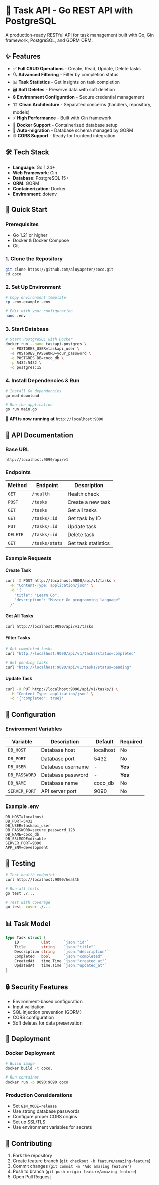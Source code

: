 # 🚀 Task API - Go REST API with PostgreSQL

A production-ready RESTful API for task management built with Go, Gin framework, PostgreSQL, and GORM ORM.

## ✨ Features

- ✅ **Full CRUD Operations** - Create, Read, Update, Delete tasks
- 🔍 **Advanced Filtering** - Filter by completion status
- 📊 **Task Statistics** - Get insights on task completion
- 🗃️ **Soft Deletes** - Preserve data with soft deletion
- 🔒 **Environment Configuration** - Secure credential management
- 🏗️ **Clean Architecture** - Separated concerns (handlers, repository, models)
- ⚡ **High Performance** - Built with Gin framework
- 🐳 **Docker Support** - Containerized database setup
- 📝 **Auto-migration** - Database schema managed by GORM
- 🌐 **CORS Support** - Ready for frontend integration

## 🛠️ Tech Stack

- **Language**: Go 1.24+
- **Web Framework**: Gin
- **Database**: PostgreSQL 15+
- **ORM**: GORM
- **Containerization**: Docker
- **Environment**: dotenv

## 🚀 Quick Start

### Prerequisites

- Go 1.21 or higher
- Docker & Docker Compose
- Git

### 1. Clone the Repository

```bash
git clone https://github.com/aluyapeter/coco.git
cd coco
```

### 2. Set Up Environment

```bash
# Copy environment template
cp .env.example .env

# Edit with your configuration
nano .env
```

### 3. Start Database

```bash
# Start PostgreSQL with Docker
docker run --name taskapi-postgres \
  -e POSTGRES_USER=taskapi_user \
  -e POSTGRES_PASSWORD=your_password \
  -e POSTGRES_DB=coco_db \
  -p 5432:5432 \
  -d postgres:15
```

### 4. Install Dependencies & Run

```bash
# Install Go dependencies
go mod download

# Run the application
go run main.go
```

🎉 **API is now running at** `http://localhost:9090`

## 📖 API Documentation

### Base URL

```
http://localhost:9090/api/v1
```

### Endpoints

| Method   | Endpoint       | Description         |
| -------- | -------------- | ------------------- |
| `GET`    | `/health`      | Health check        |
| `POST`   | `/tasks`       | Create a new task   |
| `GET`    | `/tasks`       | Get all tasks       |
| `GET`    | `/tasks/:id`   | Get task by ID      |
| `PUT`    | `/tasks/:id`   | Update task         |
| `DELETE` | `/tasks/:id`   | Delete task         |
| `GET`    | `/tasks/stats` | Get task statistics |

### Example Requests

#### Create Task

```bash
curl -X POST http://localhost:9000/api/v1/tasks \
  -H "Content-Type: application/json" \
  -d '{
    "title": "Learn Go",
    "description": "Master Go programming language"
  }'
```

#### Get All Tasks

```bash
curl http://localhost:9090/api/v1/tasks
```

#### Filter Tasks

```bash
# Get completed tasks
curl "http://localhost:9090/api/v1/tasks?status=completed"

# Get pending tasks
curl "http://localhost:9090/api/v1/tasks?status=pending"
```

#### Update Task

```bash
curl -X PUT http://localhost:9090/api/v1/tasks/1 \
  -H "Content-Type: application/json" \
  -d '{"completed": true}'
```

## 🔧 Configuration

### Environment Variables

| Variable      | Description       | Default   | Required |
| ------------- | ----------------- | --------- | -------- |
| `DB_HOST`     | Database host     | localhost | No       |
| `DB_PORT`     | Database port     | 5432      | No       |
| `DB_USER`     | Database username | -         | **Yes**  |
| `DB_PASSWORD` | Database password | -         | **Yes**  |
| `DB_NAME`     | Database name     | coco_db   | No       |
| `SERVER_PORT` | API server port   | 9090      | No       |

### Example .env

```env
DB_HOST=localhost
DB_PORT=5432
DB_USER=taskapi_user
DB_PASSWORD=secure_password_123
DB_NAME=coco_db
DB_SSLMODE=disable
SERVER_PORT=9090
APP_ENV=development
```

## 🧪 Testing

```bash
# Test health endpoint
curl http://localhost:9090/health

# Run all tests
go test ./...

# Test with coverage
go test -cover ./...
```

## 📊 Task Model

```go
type Task struct {
    ID          uint      `json:"id"`
    Title       string    `json:"title"`
    Description string    `json:"description"`
    Completed   bool      `json:"completed"`
    CreatedAt   time.Time `json:"created_at"`
    UpdatedAt   time.Time `json:"updated_at"`
}
```

## 🔒 Security Features

- Environment-based configuration
- Input validation
- SQL injection prevention (GORM)
- CORS configuration
- Soft deletes for data preservation

## 🚀 Deployment

### Docker Deployment

```bash
# Build image
docker build -t coco.

# Run container
docker run -p 9090:9090 coco
```

### Production Considerations

- Set `GIN_MODE=release`
- Use strong database passwords
- Configure proper CORS origins
- Set up SSL/TLS
- Use environment variables for secrets

## 🤝 Contributing

1. Fork the repository
2. Create feature branch (`git checkout -b feature/amazing-feature`)
3. Commit changes (`git commit -m 'Add amazing feature'`)
4. Push to branch (`git push origin feature/amazing-feature`)
5. Open Pull Request
